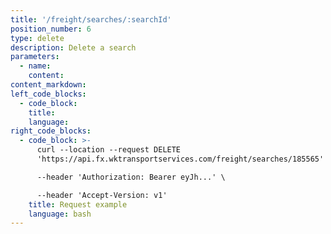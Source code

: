 ```yaml
---
title: '/freight/searches/:searchId'
position_number: 6
type: delete
description: Delete a search
parameters:
  - name:
    content:
content_markdown:
left_code_blocks:
  - code_block:
    title:
    language:
right_code_blocks:
  - code_block: >-
      curl --location --request DELETE
      'https://api.fx.wktransportservices.com/freight/searches/185565' \

      --header 'Authorization: Bearer eyJh...' \

      --header 'Accept-Version: v1' 
    title: Request example
    language: bash
---
```

